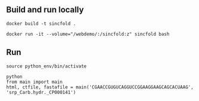 ## Build and run locally

    docker build -t sincfold .

    docker run -it --volume="/webdemo/:/sincfold:z" sincfold bash

## Run 

    source python_env/bin/activate

    python
    from main import main
    html, ctfile, fastafile = main('CGAACCGUGUCAGGUCCGGAAGGAAGCAGCACUAAG', 'srp_Carb.hydr._CP000141')